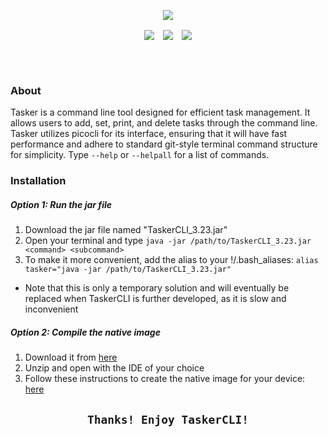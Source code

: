 <p align="center">
  <img src="https://user-images.githubusercontent.com/102715674/209995213-5f5c3715-3a51-4c86-86cb-97c372a3ffb4.png"/>
</p> 
<p dir="auto" align="center">
  <img align="center" src="https://img.shields.io/badge/Pico--CLI-Library-red?style=for-the-badge">&emsp;<img align="center" src="https://img.shields.io/badge/Java-Language-orange?style=for-the-badge">&emsp;<img align="center" src="https://img.shields.io/badge/Maven-Build_Tool-darkgreen?style=for-the-badge"></p>
<br></br>

### About
Tasker is a command line tool designed for efficient task management. It allows users to add, set, print, and delete tasks through the command line. Tasker utilizes picocli for its interface, ensuring that it will have fast performance and adhere to standard git-style terminal command structure for simplicity. Type ```--help``` or ```--helpall``` for a list of commands.

### Installation

##### Option 1: Run the jar file
  1. Download the jar file named "TaskerCLI_3.23.jar"
  2. Open your terminal and type ```java -jar /path/to/TaskerCLI_3.23.jar <command> <subcommand>```
  3. To make it more convenient, add the alias to your !/.bash_aliases: ```alias tasker="java -jar /path/to/TaskerCLI_3.23.jar"```
  - Note that this is only a temporary solution and will eventually be replaced when TaskerCLI is further developed, as it is slow and inconvenient

##### Option 2: Compile the native image
  1. Download it from <a href="https://github.com/SpecialistSteak/TaskerCLI/archive/refs/heads/master.zip">here</a>
  2. Unzip and open with the IDE of your choice
  3. Follow these instructions to create the native image for your device: <a href="https://www.javacodegeeks.com/2018/11/picocli-graalvm-fast-command-apps.html">here</a>

<h2><p align="center"><code>Thanks! Enjoy TaskerCLI!</p></code></h2>

